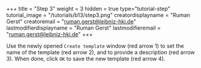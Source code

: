 +++
title = "Step 3"
weight = 3
hidden = true
type="tutorial-step"
tutorial_image = "/tutorials/b13/step3.png"
creatordisplayname = "Ruman Gerst"
creatoremail = "ruman.gerst@leibniz-hki.de"
lastmodifierdisplayname = "Ruman Gerst"
lastmodifieremail = "ruman.gerst@leibniz-hki.de"
+++

Use the newly opened `Create template` window (red arrow 1) to set the name of the template (red arrow 2), and to provide a description (red arrow 3). When done, click `OK` to save the new template (red arrow 4).